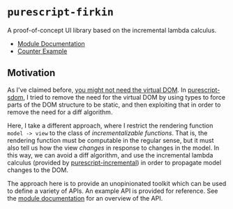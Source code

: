 # `purescript-firkin`

A proof-of-concept UI library based on the incremental lambda calculus.

- [Module Documentation](generated-docs/Firkin.md)
- [Counter Example](test/Main.purs)

## Motivation

As I've claimed before, [you might not need the virtual DOM](http://blog.functorial.com/posts/2018-03-12-You-Might-Not-Need-The-Virtual-DOM.html). In [purescript-sdom](https://github.com/paf31/purescript-sdom/), I tried to remove the need for the virtual DOM by using types to force parts of the DOM structure to be static, and then exploiting that in order to remove the need for a diff algorithm.

Here, I take a different approach, where I restrict the rendering function `model -> view` to the class of _incrementalizable functions_. That is, the rendering function must be computable in the regular sense, but it must also tell us how the view _changes_ in response to changes in the model. In this way, we can avoid a diff algorithm, and use the incremental lambda calculus (provided by [purescript-incremental](https://github.com/paf31/purescript-incremental/)) in order to propagate model changes to the DOM.

The approach here is to provide an unopinionated toolkit which can be used to define a variety of APIs. An example API is provided for reference. See the [module documentation](generated-docs/Firkin.md) for an overview of the API.
